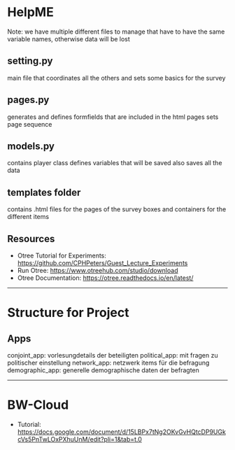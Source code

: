 # HelpME
Note: we have multiple different files to manage that have to have the same variable names, otherwise data will be lost

## setting.py 
main file that coordinates all the others and sets some basics for the survey

## pages.py
generates and defines formfields that are included in the html pages 
sets page sequence 

## models.py
contains player class 
defines variables that will be saved 
    also saves all the data     

## templates folder 
contains .html files for the pages of the survey 
    boxes and containers for the different items 

## Resources 
- Otree Tutorial for Experiments: https://github.com/CPHPeters/Guest_Lecture_Experiments
- Run Otree: https://www.otreehub.com/studio/download
- Otree Documentation: https://otree.readthedocs.io/en/latest/

***
# Structure for Project

## Apps 
conjoint_app: vorlesungdetails der beteiligten 
political_app: mit fragen zu politischer einstellung 
network_app: netzwerk items für die befragung 
demographic_app: generelle demographische daten der befragten 

***
# BW-Cloud 

- Tutorial: https://docs.google.com/document/d/15LBPx7tNg2OKvGvHQtcDP9UGkcVs5PnTwLOxPXhuUnM/edit?pli=1&tab=t.0

